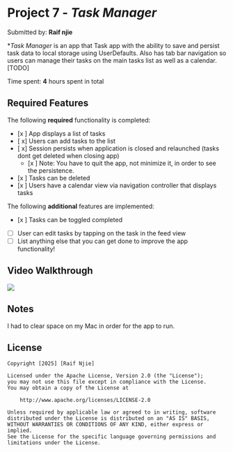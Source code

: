 # Project 7 - *Task Manager*

Submitted by: **Raif njie**

**Task Manager* is an app that Task app with the ability to save and persist task data to local storage using UserDefaults. Also has tab bar navigation so users can manage their tasks on the main tasks list as well as a calendar.
 [TODO] 

Time spent: **4** hours spent in total

## Required Features

The following **required** functionality is completed:

- [x ] App displays a list of tasks
- [ x] Users can add tasks to the list
- [ x] Session persists when application is closed and relaunched (tasks dont get deleted when closing app) 
  - [x ] Note: You have to quit the app, not minimize it, in order to see the persistence.
- [x ] Tasks can be deleted
- [x ] Users have a calendar view via navigation controller that displays tasks	


The following **additional** features are implemented:

- [x ] Tasks can be toggled completed
- [ ] User can edit tasks by tapping on the task in the feed view
- [ ] List anything else that you can get done to improve the app functionality!

## Video Walkthrough

 <div>
    <a href="https://www.loom.com/share/75628208ce354f9ca621631ec943146f">
    </a>
    <a href="https://www.loom.com/share/75628208ce354f9ca621631ec943146f">
      <img style="max-width:300px;" src="https://cdn.loom.com/sessions/thumbnails/75628208ce354f9ca621631ec943146f-ea9b83b430c6b71d-full-play.gif">
    </a>
  </div>


## Notes

I had to clear space on my Mac in order for the app to run. 

## License

    Copyright [2025] [Raif Njie]

    Licensed under the Apache License, Version 2.0 (the "License");
    you may not use this file except in compliance with the License.
    You may obtain a copy of the License at

        http://www.apache.org/licenses/LICENSE-2.0

    Unless required by applicable law or agreed to in writing, software
    distributed under the License is distributed on an "AS IS" BASIS,
    WITHOUT WARRANTIES OR CONDITIONS OF ANY KIND, either express or implied.
    See the License for the specific language governing permissions and
    limitations under the License.
